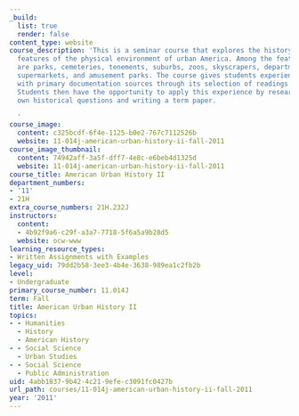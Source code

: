 ```yaml
---
_build:
  list: true
  render: false
content_type: website
course_description: 'This is a seminar course that explores the history of selected
  features of the physical environment of urban America. Among the features considered
  are parks, cemeteries, tenements, suburbs, zoos, skyscrapers, department stores,
  supermarkets, and amusement parks. The course gives students experience in working
  with primary documentation sources through its selection of readings and class discussions.
  Students then have the opportunity to apply this experience by researching their
  own historical questions and writing a term paper.

  '
course_image:
  content: c325bcdf-6f4e-1125-b0e2-767c7112526b
  website: 11-014j-american-urban-history-ii-fall-2011
course_image_thumbnail:
  content: 74942aff-3a5f-dff7-4e8c-e6beb4d1325d
  website: 11-014j-american-urban-history-ii-fall-2011
course_title: American Urban History II
department_numbers:
- '11'
- 21H
extra_course_numbers: 21H.232J
instructors:
  content:
  - 4b92f9a6-c29f-a3a7-7718-5f6a5a9b28d5
  website: ocw-www
learning_resource_types:
- Written Assignments with Examples
legacy_uid: 79dd2b58-3ee3-4b4e-3638-989ea1c2fb2b
level:
- Undergraduate
primary_course_number: 11.014J
term: Fall
title: American Urban History II
topics:
- - Humanities
  - History
  - American History
- - Social Science
  - Urban Studies
- - Social Science
  - Public Administration
uid: 4abb1837-9b42-4c21-9efe-c3091fc0427b
url_path: courses/11-014j-american-urban-history-ii-fall-2011
year: '2011'
---
```

